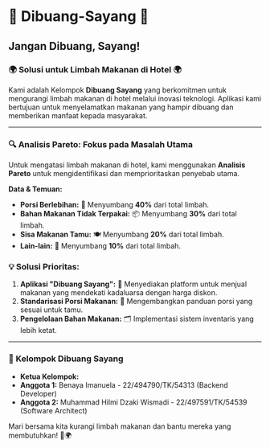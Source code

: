 # 🥗 **Dibuang-Sayang** 🌱
## **Jangan Dibuang, Sayang!**

### 🌍 **Solusi untuk Limbah Makanan di Hotel** 🌍
Kami adalah Kelompok **Dibuang Sayang** yang berkomitmen untuk mengurangi limbah makanan di hotel melalui inovasi teknologi. Aplikasi kami bertujuan untuk menyelamatkan makanan yang hampir dibuang dan memberikan manfaat kepada masyarakat.

---

### **🔍 Analisis Pareto: Fokus pada Masalah Utama** 

Untuk mengatasi limbah makanan di hotel, kami menggunakan **Analisis Pareto** untuk mengidentifikasi dan memprioritaskan penyebab utama.

**Data & Temuan:**

- **Porsi Berlebihan:** 🌟 Menyumbang **40%** dari total limbah. 
- **Bahan Makanan Tidak Terpakai:** 📦 Menyumbang **30%** dari total limbah.
- **Sisa Makanan Tamu:** 🍽️ Menyumbang **20%** dari total limbah.
- **Lain-lain:** 🔄 Menyumbang **10%** dari total limbah.

### **💡 Solusi Prioritas:**
1. **Aplikasi "Dibuang Sayang":** 📱 Menyediakan platform untuk menjual makanan yang mendekati kadaluarsa dengan harga diskon.
2. **Standarisasi Porsi Makanan:** 📏 Mengembangkan panduan porsi yang sesuai untuk tamu.
3. **Pengelolaan Bahan Makanan:** 🗂️ Implementasi sistem inventaris yang lebih ketat.

---

### **👥 Kelompok Dibuang Sayang**
- **Ketua Kelompok:** 
- **Anggota 1:** Benaya Imanuela - 22/494790/TK/54313 (Backend Developer)
- **Anggota 2:** Muhammad Hilmi Dzaki Wismadi - 22/497591/TK/54539 (Software Architect)

Mari bersama kita kurangi limbah makanan dan bantu mereka yang membutuhkan! 🌾🌍

